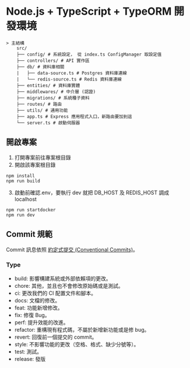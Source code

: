 <!-- @format -->

# Node.js + TypeScript + TypeORM 開發環境

```text
> 主結構
    src/
    ├── config/ # 系統設定， 從 index.ts ConfigManager 取設定值
    ├── controllers/ # API 實作區
    ├── db/ # 資料庫相關
    |   ├── data-source.ts # Postgres 資料庫連線
    |   └── redis-source.ts # Redis 資料庫連線
    ├── entities/ # 資料庫實體
    ├── middlewares/ # 中介層 (認證)
    ├── migrations/ # 系統種子資料
    ├── routes/ # 路由
    ├── utils/ # 通用功能
    ├── app.ts # Express 應用程式入口，新路由要加到這
    └── server.ts # 啟動伺服器

```

## 開啟專案

1. 打開專案前往專案根目錄
2. 開啟該專案根目錄

```shell
npm install
npm run build
```
3. 啟動前確認.env，要執行 dev 就把 DB_HOST 及 REDIS_HOST 調成 localhost
```shell
npm run startdocker
npm run dev
```
## Commit 規範

Commit 訊息依照 [約定式提交 (Conventional Commits)](https://www.conventionalcommits.org/zh-hant/v1.0.0/)。

### Type

-   build: 影響構建系統或外部依賴項的更改。
-   chore: 其他，並且也不會修改原始碼或是測試。
-   ci: 更改我們的 CI 配置文件和腳本。
-   docs: 文檔的修改。
-   feat: 功能新增修改。
-   fix: 修復 Bug。
-   perf: 提升效能的改進。
-   refactor: 重構現有程式碼，不屬於新增新功能或是修 bug。
-   revert: 回復前一個提交的 commit。
-   style: 不影響功能的更改（空格、格式、缺少分號等）。
-   test: 測試。
-   release: 發版

